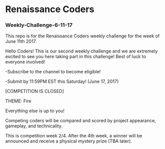 # Renaissance Coders
### Weekly-Challenge-6-11-17
This repo is for the Renaissance Coders weekly challenge for the week of June 11th 2017.

Hello Coders! This is our second weekly challenge and we are extremely excited to see you here taking part in this challenge! Best of luck to everyone involved!

-Subscribe to the channel to become eligible!

-Submit by 11:59PM EST this Saturday! (June 17, 2017)

[COMPETITION IS CLOSED]

THEME: Fire

Everything else is up to you!

Competing coders will be compared and scored by project appearance, gameplay, and technicality.

This is competition week 2/4. After the 4th week, a winner will be announced and receive a physical mystery prize (TBA later).
